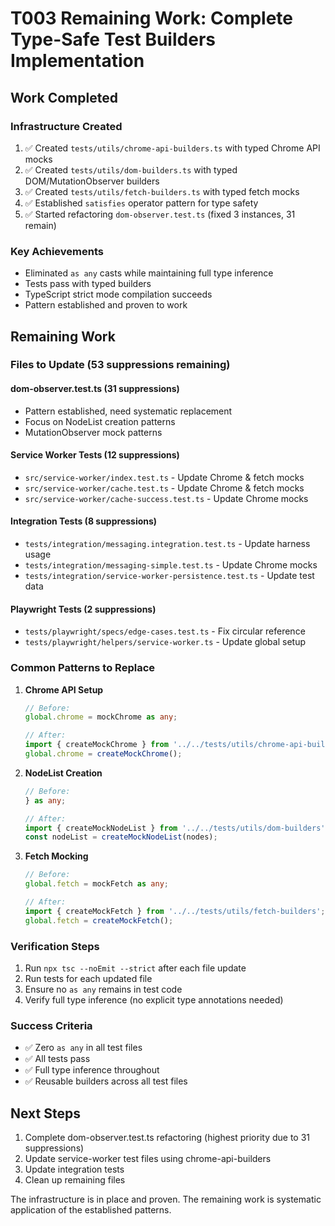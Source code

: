 # T003 Remaining Work: Complete Type-Safe Test Builders Implementation

## Work Completed

### Infrastructure Created
1. ✅ Created `tests/utils/chrome-api-builders.ts` with typed Chrome API mocks
2. ✅ Created `tests/utils/dom-builders.ts` with typed DOM/MutationObserver builders
3. ✅ Created `tests/utils/fetch-builders.ts` with typed fetch mocks
4. ✅ Established `satisfies` operator pattern for type safety
5. ✅ Started refactoring `dom-observer.test.ts` (fixed 3 instances, 31 remain)

### Key Achievements
- Eliminated `as any` casts while maintaining full type inference
- Tests pass with typed builders
- TypeScript strict mode compilation succeeds
- Pattern established and proven to work

## Remaining Work

### Files to Update (53 suppressions remaining)

#### dom-observer.test.ts (31 suppressions)
- Pattern established, need systematic replacement
- Focus on NodeList creation patterns
- MutationObserver mock patterns

#### Service Worker Tests (12 suppressions)
- `src/service-worker/index.test.ts` - Update Chrome & fetch mocks
- `src/service-worker/cache.test.ts` - Update Chrome & fetch mocks  
- `src/service-worker/cache-success.test.ts` - Update Chrome mocks

#### Integration Tests (8 suppressions)
- `tests/integration/messaging.integration.test.ts` - Update harness usage
- `tests/integration/messaging-simple.test.ts` - Update Chrome mocks
- `tests/integration/service-worker-persistence.test.ts` - Update test data

#### Playwright Tests (2 suppressions)
- `tests/playwright/specs/edge-cases.test.ts` - Fix circular reference
- `tests/playwright/helpers/service-worker.ts` - Update global setup

### Common Patterns to Replace

1. **Chrome API Setup**
   ```typescript
   // Before:
   global.chrome = mockChrome as any;
   
   // After:
   import { createMockChrome } from '../../tests/utils/chrome-api-builders';
   global.chrome = createMockChrome();
   ```

2. **NodeList Creation**
   ```typescript
   // Before:
   } as any;
   
   // After:
   import { createMockNodeList } from '../../tests/utils/dom-builders';
   const nodeList = createMockNodeList(nodes);
   ```

3. **Fetch Mocking**
   ```typescript
   // Before:
   global.fetch = mockFetch as any;
   
   // After:
   import { createMockFetch } from '../../tests/utils/fetch-builders';
   global.fetch = createMockFetch();
   ```

### Verification Steps
1. Run `npx tsc --noEmit --strict` after each file update
2. Run tests for each updated file
3. Ensure no `as any` remains in test code
4. Verify full type inference (no explicit type annotations needed)

### Success Criteria
- ✅ Zero `as any` in all test files
- ✅ All tests pass
- ✅ Full type inference throughout
- ✅ Reusable builders across all test files

## Next Steps
1. Complete dom-observer.test.ts refactoring (highest priority due to 31 suppressions)
2. Update service-worker test files using chrome-api-builders
3. Update integration tests
4. Clean up remaining files

The infrastructure is in place and proven. The remaining work is systematic application of the established patterns.